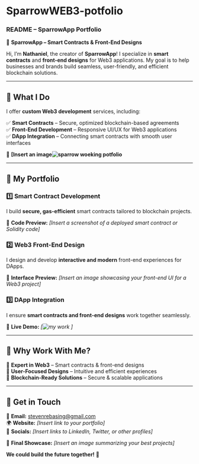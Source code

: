 # SparrowWEB3-potfolio
### **README – SparrowApp Portfolio**  

🚀 **SparrowApp – Smart Contracts & Front-End Designs**  

Hi, I’m **Nathaniel**, the creator of **SparrowApp**! I specialize in **smart contracts** and **front-end designs** for Web3 applications. My goal is to help businesses and brands build seamless, user-friendly, and efficient blockchain solutions.  

---  

## **🔹 What I Do**  

I offer **custom Web3 development** services, including:  

✅ **Smart Contracts** – Secure, optimized blockchain-based agreements  
✅ **Front-End Development** – Responsive UI/UX for Web3 applications  
✅ **DApp Integration** – Connecting smart contracts with smooth user interfaces  

📌 **[Insert an image![sparrow woeking potfolio](https://github.com/user-attachments/assets/9e7f395d-a0f0-4ed4-bce1-b31d9d13a623)**  

---  

## **🔹 My Portfolio**  

### **1️⃣ Smart Contract Development**  
I build **secure, gas-efficient** smart contracts tailored to blockchain projects.  

📌 **Code Preview:** *[Insert a screenshot of a deployed smart contract or Solidity code]*  

### **2️⃣ Web3 Front-End Design**  
I design and develop **interactive and modern** front-end experiences for DApps.  

📌 **Interface Preview:** *[Insert an image showcasing your front-end UI for a Web3 project]*  

### **3️⃣ DApp Integration**  
I ensure **smart contracts and front-end designs** work together seamlessly.  

📌 **Live Demo:** *[![my work](https://github.com/user-attachments/assets/3c12fae3-4039-434d-a2d7-b2197822201d)
]*  

---  

## **🔹 Why Work With Me?**  

🔹 **Expert in Web3** – Smart contracts & front-end designs  
🔹 **User-Focused Designs** – Intuitive and efficient experiences  
🔹 **Blockchain-Ready Solutions** – Secure & scalable applications  


---  

## **🔹 Get in Touch**  

📧 **Email:** stevenrebasing@gmail.com  
🌍 **Website:** *[Insert link to your portfolio]*  
📱 **Socials:** *[Insert links to LinkedIn, Twitter, or other profiles]*  

📌 **Final Showcase:** *[Insert an image summarizing your best projects]*  

**We could build the future together!** 🚀
